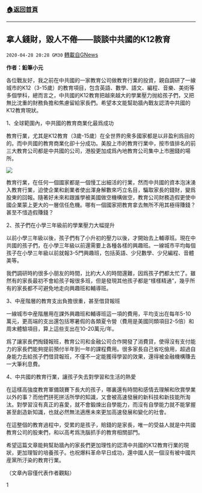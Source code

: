 ###  [:house:返回首頁](https://github.com/ourhimalayas/txt)
---

## 拿人錢財，毀人不倦——談談中共國的K12教育
`2020-04-28 20:28 GM30` [轉載自GNews](https://gnews.org/zh-hant/188092/)

**作者：鉛筆小元**

各位戰友好，我之前在中共國的一家教育公司做教育行業的投資，親自調研了一線城市的K12（3-15歲）的教育項目，包含英語、數學、語文、編程、音樂、美術等多個學科，總而言之，中共國的K12教育把越來越大的學業壓力抛給孩子們，又把無比沈重的財務負擔和焦慮留給家長們。希望本文能幫助牆內戰友認清中共國的K12教育現狀。

1、全球範圍內，中共國的教育商業化最爲成功

教育行業，尤其是K12教育（3歲-15歲）在全世界的衆多國家都是以非盈利爲目的的。而中共國的教育商業化卻十分成功。美股上市的教育行業中，按市值排名的前三大教育公司都是中共國的公司，港股更加成爲內地教育公司集中上市圈錢的場所。

![](https://s3.amazonaws.com/gnews-media-offload/wp-content/uploads/2020/04/28201914/1-166.png)

教育行業，在任何一個國家都是一個慢工出細活的行業，然而中共國的資本泡沫湧入教育行業，迫使企業和創業者使出渾身解數來巧立名目，騙取家長的錢財，變爲股東的回報。隨著好未來和跟誰學被美國做空機構做空，教育公司財務造假更使中國企業蒙上更大的一層信任危機。哪有一個國家把教育拿去無所不用其極得賺錢？甚至不惜造假賺錢？

2、孩子們在小學三年級前的學業壓力大幅提升

以前小學三年級以後，孩子們有了小升初的壓力以後，才開始去上輔導班。現在中共國的孩子們，在小學三年級以前還需要上各種各樣的興趣班。一線城市平均每個孩子在小學三年級以前就報3-5門興趣班，包括英語、少兒數學、少兒編程、音體美等。

我們調研時約很多小朋友的時間，比約大人的時間還難，因爲孩子們都太忙了。雖然有的家長最初不會給孩子報很多班，但是發現其他孩子都是“樣樣精通”，幾乎所有的家長都不可避免地走向興趣班和輔導班。

3、中産階層的教育支出負擔很重，甚至借貸報班

一線城市中産階層用在課外興趣班和輔導班這一項的費用，平均支出在每年5-10萬元，更高端的支出還包括寒暑假的各類夏令營（費用是美國同類項目2-5倍）和周末體驗項目，算上這些支出在10-20萬元/年。

爲了讓家長們掏錢報班，教育公司和金融公司合作開發了消費貸，使得沒有支付能力的家長們能夠提前預付半年到一年的課程費用。很多家長自己省吃儉用，超過自身能力去給孩子們借貸報班，不僅不一定能獲得學習的效果，還得被金融機構賺去一大筆利息費。

4、中共國的教育行業，讓孩子失去對學習和生活的熱愛

在這樣高強度教育軍備競賽下長大的孩子，哪裏還有時間和感情去理解和欣賞學業以外的事？而他們拼死拼活所學的知識，又會被高速發展的新科技和新技能所淘汰。對學習沒有真正的喜愛，就不會鍛煉出自學能力，而沒有自學能力就不能掌握甚至創造新知識，也就必然無法適應未來更加高速發展和變化的社會。

在這整個的教育過程中，受累的是孩子，賠錢的是家長，唯一的受益人就是中共國教育公司的股東們，和以高考爲洗腦抓手的教育相關部門。

希望這篇文章能夠幫助牆內的家長們更加理性的認清中共國的K12教育行業的現狀，更加理智的培養孩子。也祝爆料革命早日成功，還中國人民一個沒有被中國共産黨所汙染的教育行業。

（文章內容僅代表作者觀點）

1
